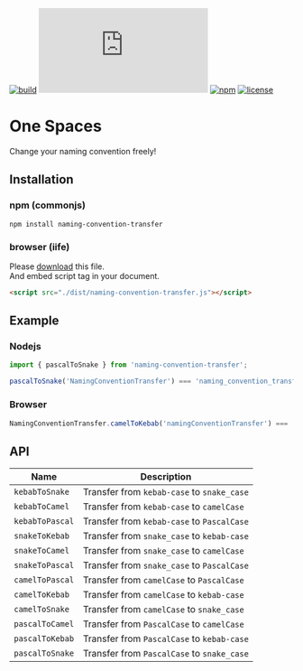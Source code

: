[![build](https://img.shields.io/github/workflow/status/TroyTae/naming-convention-transfer/build/master?style=flat-square)](https://github.com/TroyTae/naming-convention-transfer/actions?query=workflow%3Abuild)
[![size](https://img.shields.io/github/size/TroyTae/naming-convention-transfer/dist/naming-convention-transfer.js?style=flat-square)](https://github.com/TroyTae/naming-convention-transfer/blob/master/dist/naming-convention-transfer.js)
[![npm](https://img.shields.io/npm/v/naming-convention-transfer?color=%23fb3e44&style=flat-square)](https://www.npmjs.com/package/naming-convention-transfer)
[![license](https://img.shields.io/github/license/TroyTae/naming-convention-transfer?style=flat-square)](https://github.com/TroyTae/naming-convention-transfer/blob/master/LICENSE)

# One Spaces
Change your naming convention freely!

## Installation

### npm (commonjs)
```shell script
npm install naming-convention-transfer
```

### browser (iife)
Please [download](./dist/naming-convention-transfer.js) this file.  
And embed script tag in your document.
```html
<script src="./dist/naming-convention-transfer.js"></script>
```

## Example

### Nodejs

```javascript
import { pascalToSnake } from 'naming-convention-transfer';

pascalToSnake('NamingConventionTransfer') === 'naming_convention_transfer';
```

### Browser

```javascript
NamingConventionTransfer.camelToKebab('namingConventionTransfer') === 'naming-convention-transfer';
```

## API

Name | Description
--- | ---
`kebabToSnake` | Transfer from `kebab-case` to `snake_case`
`kebabToCamel` | Transfer from `kebab-case` to `camelCase`
`kebabToPascal` | Transfer from `kebab-case` to `PascalCase`
`snakeToKebab` | Transfer from `snake_case` to `kebab-case`
`snakeToCamel` | Transfer from `snake_case` to `camelCase`
`snakeToPascal` | Transfer from `snake_case` to `PascalCase`
`camelToPascal` | Transfer from `camelCase` to `PascalCase`
`camelToKebab` | Transfer from `camelCase` to `kebab-case`
`camelToSnake` | Transfer from `camelCase` to `snake_case`
`pascalToCamel` | Transfer from `PascalCase` to `camelCase`
`pascalToKebab` | Transfer from `PascalCase` to `kebab-case`
`pascalToSnake` | Transfer from `PascalCase` to `snake_case`
